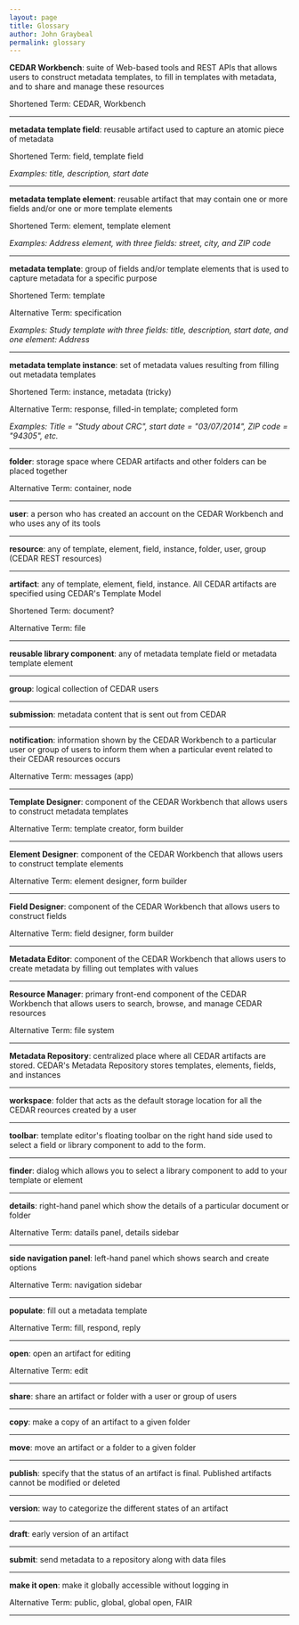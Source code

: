 ```yaml
---
layout: page
title: Glossary
author: John Graybeal
permalink: glossary
---
```

**CEDAR Workbench**: suite of Web-based tools and REST APIs that allows users to construct metadata templates, to fill in templates with metadata, and to share and manage these resources

Shortened Term: CEDAR, Workbench

---

**metadata template field**: reusable artifact used to capture an atomic piece of metadata

Shortened Term: field, template field

*Examples: title, description, start date*

---

**metadata template element**: reusable artifact that may contain one or more fields and/or one or more template elements

Shortened Term: element, template element

*Examples: Address element, with three fields: street, city, and ZIP code*

---

**metadata template**: group of fields and/or template elements that is used to capture metadata for a specific purpose

Shortened Term: template

Alternative Term: specification

*Examples: Study template with three fields: title, description, start date, and one element: Address*

---

**metadata template instance**: set of metadata values resulting from filling out metadata templates

Shortened Term: instance, metadata (tricky)

Alternative Term: response, filled-in template; completed form

*Examples: Title = "Study about CRC", start date = "03/07/2014", ZIP code = "94305", etc.*

---

**folder**: storage space where CEDAR artifacts and other folders can be placed together

Alternative Term: container, node

---

**user**: a person who has created an account on the CEDAR Workbench and who uses any of its tools

---

**resource**: any of template, element, field, instance, folder, user, group (CEDAR REST resources)

---

**artifact**: any of template, element, field, instance. All CEDAR artifacts are specified using CEDAR's Template Model

Shortened Term: document?

Alternative Term: file

---

**reusable library component**: any of metadata template field or metadata template element

---

**group**: logical collection of CEDAR users

---

**submission**: metadata content that is sent out from CEDAR

---

**notification**: information shown by the CEDAR Workbench to a particular user or group of users to inform them when a particular event related to their CEDAR resources occurs

Alternative Term: messages (app)

---

**Template Designer**: component of the CEDAR Workbench that allows users to construct metadata templates

Alternative Term: template creator, form builder

---

**Element Designer**: component of the CEDAR Workbench that allows users to construct template elements

Alternative Term: element designer, form builder

---

**Field Designer**: component of the CEDAR Workbench that allows users to construct fields

Alternative Term: field designer, form builder

---

**Metadata Editor**: component of the CEDAR Workbench that allows users to create metadata by filling out templates with values

---

**Resource Manager**: primary front-end component of the CEDAR Workbench that allows users to search, browse, and manage CEDAR resources

Alternative Term: file system

---

**Metadata Repository**: centralized place where all CEDAR artifacts are stored. CEDAR's Metadata Repository stores templates, elements, fields, and instances

---

**workspace**: folder that acts as the default storage location for all the CEDAR reources created by a user

---

**toolbar**: template editor's floating toolbar on the right hand side used to select a field or library component to add to the form.

---

**finder**: dialog which allows you to select a library component to add to your template or element

---

**details**: right-hand panel which show the details of a particular document or folder

Alternative Term: datails panel, details sidebar

---

**side navigation panel**: left-hand panel which shows search and create options

Alternative Term: navigation sidebar

---

**populate**: fill out a metadata template

Alternative Term: fill, respond, reply

---

**open**: open an artifact for editing

Alternative Term: edit

---

**share**: share an artifact or folder with a user or group of users

---

**copy**: make a copy of an artifact to a given folder

---

**move**: move an artifact or a folder to a given folder

---

**publish**: specify that the status of an artifact is final. Published artifacts cannot be modified or deleted

---

**version**: way to categorize the different states of an artifact

---

**draft**: early version of an artifact

---

**submit**: send metadata to a repository along with data files

---

**make it open**: make it globally accessible without logging in

Alternative Term: public, global,  global open, FAIR

---

